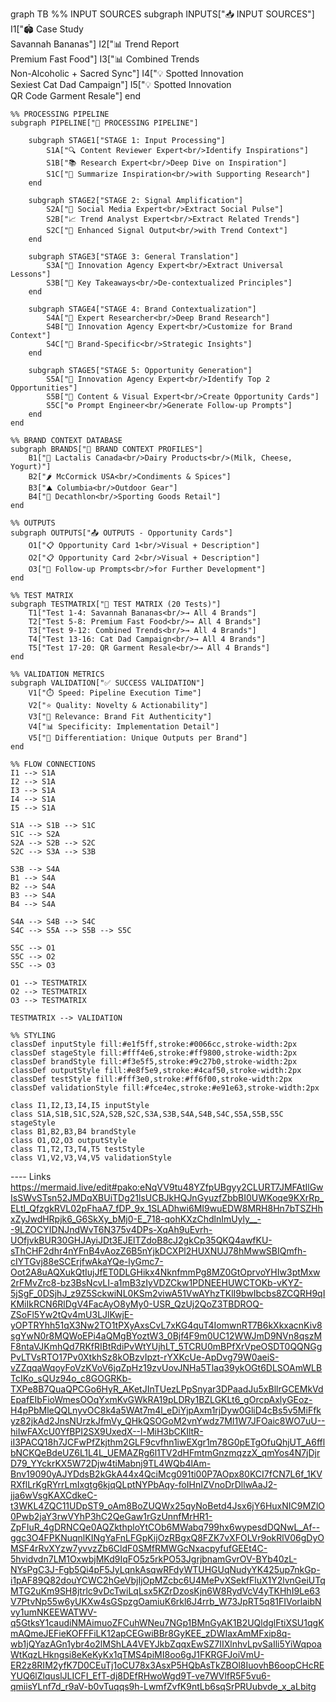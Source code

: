 
graph TB
    %% INPUT SOURCES
    subgraph INPUTS["📥 INPUT SOURCES"]
        I1["🏟️ Case Study<br/>Savannah Bananas"]
        I2["📊 Trend Report<br/>Premium Fast Food"]
        I3["📊 Combined Trends<br/>Non-Alcoholic + Sacred Sync"]
        I4["💡 Spotted Innovation<br/>Sexiest Cat Dad Campaign"]
        I5["💡 Spotted Innovation<br/>QR Code Garment Resale"]
    end

    %% PROCESSING PIPELINE
    subgraph PIPELINE["🔄 PROCESSING PIPELINE"]

        subgraph STAGE1["STAGE 1: Input Processing"]
            S1A["🔍 Content Reviewer Expert<br/>Identify Inspirations"]
            S1B["📚 Research Expert<br/>Deep Dive on Inspiration"]
            S1C["📝 Summarize Inspiration<br/>with Supporting Research"]
        end

        subgraph STAGE2["STAGE 2: Signal Amplification"]
            S2A["📱 Social Media Expert<br/>Extract Social Pulse"]
            S2B["📈 Trend Analyst Expert<br/>Extract Related Trends"]
            S2C["🎯 Enhanced Signal Output<br/>with Trend Context"]
        end

        subgraph STAGE3["STAGE 3: General Translation"]
            S3A["💼 Innovation Agency Expert<br/>Extract Universal Lessons"]
            S3B["🔑 Key Takeaways<br/>De-contextualized Principles"]
        end

        subgraph STAGE4["STAGE 4: Brand Contextualization"]
            S4A["🔬 Expert Researcher<br/>Deep Brand Research"]
            S4B["💼 Innovation Agency Expert<br/>Customize for Brand Context"]
            S4C["🎨 Brand-Specific<br/>Strategic Insights"]
        end

        subgraph STAGE5["STAGE 5: Opportunity Generation"]
            S5A["💼 Innovation Agency Expert<br/>Identify Top 2 Opportunities"]
            S5B["🎨 Content & Visual Expert<br/>Create Opportunity Cards"]
            S5C["⚙️ Prompt Engineer<br/>Generate Follow-up Prompts"]
        end
    end

    %% BRAND CONTEXT DATABASE
    subgraph BRANDS["🏢 BRAND CONTEXT PROFILES"]
        B1["🥛 Lactalis Canada<br/>Dairy Products<br/>(Milk, Cheese, Yogurt)"]
        B2["🌶️ McCormick USA<br/>Condiments & Spices"]
        B3["⛰️ Columbia<br/>Outdoor Gear"]
        B4["🏃 Decathlon<br/>Sporting Goods Retail"]
    end

    %% OUTPUTS
    subgraph OUTPUTS["📤 OUTPUTS - Opportunity Cards"]
        O1["📋 Opportunity Card 1<br/>Visual + Description"]
        O2["📋 Opportunity Card 2<br/>Visual + Description"]
        O3["🔮 Follow-up Prompts<br/>for Further Development"]
    end

    %% TEST MATRIX
    subgraph TESTMATRIX["🧪 TEST MATRIX (20 Tests)"]
        T1["Test 1-4: Savannah Bananas<br/>→ All 4 Brands"]
        T2["Test 5-8: Premium Fast Food<br/>→ All 4 Brands"]
        T3["Test 9-12: Combined Trends<br/>→ All 4 Brands"]
        T4["Test 13-16: Cat Dad Campaign<br/>→ All 4 Brands"]
        T5["Test 17-20: QR Garment Resale<br/>→ All 4 Brands"]
    end

    %% VALIDATION METRICS
    subgraph VALIDATION["✅ SUCCESS VALIDATION"]
        V1["⏱️ Speed: Pipeline Execution Time"]
        V2["⭐ Quality: Novelty & Actionability"]
        V3["🎯 Relevance: Brand Fit Authenticity"]
        V4["📊 Specificity: Implementation Detail"]
        V5["🔀 Differentiation: Unique Outputs per Brand"]
    end

    %% FLOW CONNECTIONS
    I1 --> S1A
    I2 --> S1A
    I3 --> S1A
    I4 --> S1A
    I5 --> S1A

    S1A --> S1B --> S1C
    S1C --> S2A
    S2A --> S2B --> S2C
    S2C --> S3A --> S3B

    S3B --> S4A
    B1 --> S4A
    B2 --> S4A
    B3 --> S4A
    B4 --> S4A

    S4A --> S4B --> S4C
    S4C --> S5A --> S5B --> S5C

    S5C --> O1
    S5C --> O2
    S5C --> O3

    O1 --> TESTMATRIX
    O2 --> TESTMATRIX
    O3 --> TESTMATRIX

    TESTMATRIX --> VALIDATION

    %% STYLING
    classDef inputStyle fill:#e1f5ff,stroke:#0066cc,stroke-width:2px
    classDef stageStyle fill:#fff4e6,stroke:#ff9800,stroke-width:2px
    classDef brandStyle fill:#f3e5f5,stroke:#9c27b0,stroke-width:2px
    classDef outputStyle fill:#e8f5e9,stroke:#4caf50,stroke-width:2px
    classDef testStyle fill:#fff3e0,stroke:#ff6f00,stroke-width:2px
    classDef validationStyle fill:#fce4ec,stroke:#e91e63,stroke-width:2px

    class I1,I2,I3,I4,I5 inputStyle
    class S1A,S1B,S1C,S2A,S2B,S2C,S3A,S3B,S4A,S4B,S4C,S5A,S5B,S5C stageStyle
    class B1,B2,B3,B4 brandStyle
    class O1,O2,O3 outputStyle
    class T1,T2,T3,T4,T5 testStyle
    class V1,V2,V3,V4,V5 validationStyle
    

---- Links
https://mermaid.live/edit#pako:eNqVV9tu48YZfpUBgyy2CLURT7JMFAtIlGwIsSWvSTsn52JMDqXBUiTDg21lsUCBJkHQJnGyuzfZbbBI0UWKoqe9KXrRp_ELtI_QfzgkRVL02pFhaA7_fDP_9x_1SLADhwi6MI9wuEDW8MRH8Hn7bTSZHhxZyJwdHRpjk6_G6SkXy_bMj0-E_718-qohKXzChdlnImUyly__--9LZOCYIDNJndWvT6N375v4DPs-XqAh9uEvrh-UOfjvkBUR30GHJAyiJDt3EJElTZdoB8cJ2gkCp35QKQ4awfKU-sThCHF2dhr4nYFnB4vAozZ6B5nYjkDCXPl2HUXNUJ78hMwwSBIQmfh-cIYTGvj88eSCErjfwAkaYQe-lyGmc7-Oot2A8uAQXukQtIujJfET0DLGHikx4NknfmmPg8MZ0GtOprvoYHIw3ptMxw2rFMvZrc8-bz3BsNcvLI-a1mB3zIyVDZCkw1PDNEEHUWCTOKb-vKYZ-5jSgF_0DSjhJ_z9Z5SckwiNL0KSm2viwA51VwAYhzTKlI9bwIbcbs8ZCQRH9qIKMiIkRCN6RlDgV4FacAyO8yMy0-USR_QzUj2QoZ3TBDROQ-ZSoFl5Yw2tQv4mU3LJlKwjE-yOPTRYhh51qX3Nw2TO1tPXyAxsCvL7xKG4quT4IomwnRT7B6kXkxacnKiv8sgYwN0r8MQWoEPi4aQMgBYoztW3_0Bjf4F9m0UC12WWJmD9NVn8qszMF8ntaVJKmhQd7RKfRIBtRdiPvWtYUjhLT_5TCRU0mBPfXrVpeOSDT0QQNGgPvLTVsRTO17Pv0XtkhSz8kOBzvIpzt-rYXKcUe-ApDvg79W0aeiS-vZZqqaWqoyFoVzKVoV6jqZpHz19zvUovJNHa5Tlaq39ykOGt6DLSOAmWLBTcIKo_sQUz94o_c8GOGRKb-TXPe8B7QuaQPCGo6HyR_AKetJInTUezLPpSnyar3DPaadJu5xBllrGCEMkVdEpafEIbFioWmesOOqYxmKvGWkRA19pLDRy1BZLGKLt6_gOrcpAxlyGEoz-H4pPbMleQQLnyvOC8k4a5WAt7m4l_eDiYjpAxm1rjDyw0GliD4cBs5v5MiFfkyz82jkAd2JnsNUrzkJfmVy_QHkQSOGoM2vnYwdz7MI1W7JFOaic8WO7uU--hiIwFAXcU0YfBPI2SX9UxedX--l-MiH3bCKIltR-iI3PACQ18h7JCFwPfZkjthm2GLF9cvfhn1iwEXgr1m78G0pETgOfuQhjUT_A6fflbNCKQeBdeUZ6L1L4L_UEMAZRg6l1TV2dHFmtmGnzmqzzX_qmYos4N7jDjrD79_YYckrKX5W72Djw4tiMabnj9TL4WQb4lAm-Bnv19090yAJYDdsB2kGkA44x4QciMcg091ti00P7AOpx80KCI7fCN7L6f_1KVRXflLrKgRYrrLmIxgtg6kjqQLptNYPbAqy-foIHnIZVnoDrDllwAaJ2-jja6wVsgKAXCdkeC-t3WKL4ZQC11UDpST9_oAm8BoZUQWx25qyNoBetd4Jsx6jY6HuxNIC9MZlO0Pwb2jaY3rwVYhP3hC2QeGaw1rGzUnnfMrHR1-ZpFIuR_4gDRNCQe0AQZkthploYtCOb6MWabq799hx6wypesdDQNwL_Af--ggc3O4FPKNuqnlKINgYaFnLFGpKijOzRBgxQ8FZK7vXFOLVr9okRlV06gDyOMSF4rRvXYzw7yvvzZb6CldF0SMfRMWGcNxacpyfufGEEt4C-5hvidvdn7LM1OxwbjMKd9IqFO5z5rkPO53JgrjbnamGvrOV-BYb40zL-NYsPgC3J-Fgb5Qi4pF5JyLqnkAsqwRFdyWTUHGUqNudyYK425up7nkGp-i1pAF89Q82douYCWC2hGeVbjIjOpMZcbc6U4MePvXSekfFluX1Y2lvnGeiUTqMTG2uKm9SH8jtrlc9vDcTwiLqLsx5KZrDzosKjn6W8RydVcV4yTKHhI9Le63V7PtvNp55w6yUKXw4sGSpzgOamiuK6rkl6J4rrb_W73JpRT5q81FIVorlaibNvy1umNKEEWATWV-q5GtksY1caudiNMAimuoZFCuhWNeu7NGp1BMnGyAK1B2UQldglFtiXSU1qgKmAQmeJEFieKOFFFiLK12apCEGwiBBr8GyKEE_zDWIaxAmMFxip8q-wb1jQYazAGn1ybr4o2lMShLA4VEYJkbZqqxEwSZ7IIXlnhvLpvSaIli5YiWqpoaWtKqzLHkngsi8eKeKyKx1qTMS4piMI8oo6gJ1FKRGFJoiVmU-ER2z8RIM2yfK7D0CEuTj1oCU78x3AsxP5HQbAsTkZBOl8IuovhB6oopCHcREYUQ6lZlquslJLICFI_EfT-dj8DEfRHwoWgd9T-ve7WVlfR5F5vu6-qmiisYLnf7d_r9aV-b0vTuqqs9h-LwmfZvfK9ntLb6sqSrPRUubvde_x_aLbitg